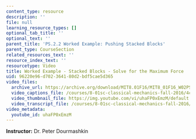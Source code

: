 ```yaml
---
content_type: resource
description: ''
file: null
learning_resource_types: []
optional_tab_title: ''
optional_text: ''
parent_title: 'PS.2.2 Worked Example: Pushing Stacked Blocks'
parent_type: CourseSection
related_resources_text: ''
resource_index_text: ''
resourcetype: Video
title: Worked Example - Stacked Blocks - Solve for the Maximum Force
uid: 96220e96-d702-3641-80d2-bdf5cae5d365
video_files:
  archive_url: https://archive.org/download/MIT8.01F16/MIT8_01F16_W02PS01v02_2_360p.mp4
  video_captions_file: /courses/8-01sc-classical-mechanics-fall-2016/4c8262d5818c57fabdcd9f75b90c00e7_uhaFP0xEmzM.vtt
  video_thumbnail_file: https://img.youtube.com/vi/uhaFP0xEmzM/default.jpg
  video_transcript_file: /courses/8-01sc-classical-mechanics-fall-2016/f6180c096a07f0106c6083397283fea2_uhaFP0xEmzM.pdf
video_metadata:
  youtube_id: uhaFP0xEmzM
---
```


**Instructor:** Dr. Peter Dourmashkin